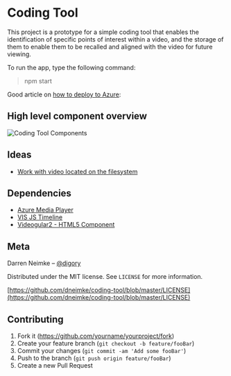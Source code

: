 # Coding Tool

This project is a prototype for a simple coding tool that enables the identification of specific points of interest within a video, and the storage of them to enable them to be recalled and aligned with the video for future viewing.

To run the app, type the following command:

  > npm start

Good article on [how to deploy to Azure](https://johnpapa.net/deploy-angular-to-azure-vsts-angular-cli/):



## High level component overview

![Coding Tool Components](https://github.com/dneimke/coding-tool/blob/master/images/coding-tool-components.png?raw=true)

## Ideas

* [Work with video located on the filesystem](https://stackoverflow.com/questions/8885701/play-local-hard-drive-video-file-with-html5-video-tag)

## Dependencies

* [Azure Media Player](http://amp.azure.net/libs/amp/latest/docs/index.html)
* [VIS JS Timeline](http://visjs.org/timeline_examples.html)
* [Videogular2 - HTML5 Component](https://github.com/videogular/videogular2)

## Meta

Darren Neimke – [@digory](https://twitter.com/digory)

Distributed under the MIT license. See ``LICENSE`` for more information.

[https://github.com/dneimke/coding-tool/blob/master/LICENSE](https://github.com/dneimke/coding-tool/blob/master/LICENSE)

## Contributing

1. Fork it (<https://github.com/yourname/yourproject/fork>)
2. Create your feature branch (`git checkout -b feature/fooBar`)
3. Commit your changes (`git commit -am 'Add some fooBar'`)
4. Push to the branch (`git push origin feature/fooBar`)
5. Create a new Pull Request
